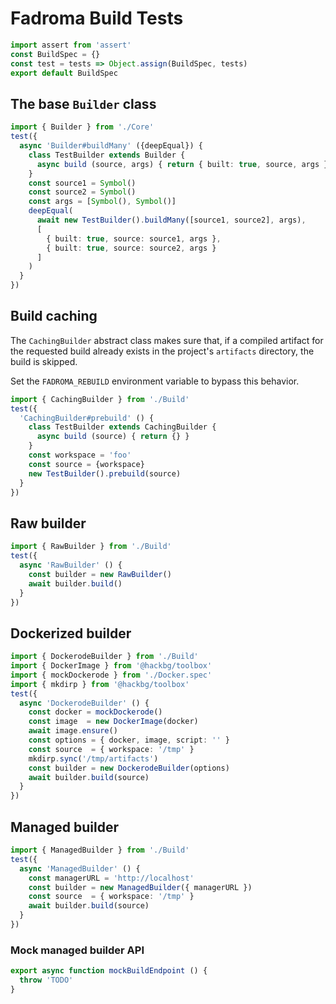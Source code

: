 # Fadroma Build Tests

```typescript
import assert from 'assert'
const BuildSpec = {}
const test = tests => Object.assign(BuildSpec, tests)
export default BuildSpec
```

## The base `Builder` class

```typescript
import { Builder } from './Core'
test({
  async 'Builder#buildMany' ({deepEqual}) {
    class TestBuilder extends Builder {
      async build (source, args) { return { built: true, source, args } }
    }
    const source1 = Symbol()
    const source2 = Symbol()
    const args = [Symbol(), Symbol()]
    deepEqual(
      await new TestBuilder().buildMany([source1, source2], args),
      [
        { built: true, source: source1, args },
        { built: true, source: source2, args }
      ]
    )
  }
})
```

## Build caching

The `CachingBuilder` abstract class makes sure that,
if a compiled artifact for the requested build
already exists in the project's `artifacts` directory,
the build is skipped.

Set the `FADROMA_REBUILD` environment variable to bypass this behavior.

```typescript
import { CachingBuilder } from './Build'
test({
  'CachingBuilder#prebuild' () {
    class TestBuilder extends CachingBuilder {
      async build (source) { return {} }
    }
    const workspace = 'foo'
    const source = {workspace}
    new TestBuilder().prebuild(source)
  }
})
```

## Raw builder

```typescript
import { RawBuilder } from './Build'
test({
  async 'RawBuilder' () {
    const builder = new RawBuilder()
    await builder.build()
  }
})
```

## Dockerized builder

```typescript
import { DockerodeBuilder } from './Build'
import { DockerImage } from '@hackbg/toolbox'
import { mockDockerode } from './Docker.spec'
import { mkdirp } from '@hackbg/toolbox'
test({
  async 'DockerodeBuilder' () {
    const docker = mockDockerode()
    const image  = new DockerImage(docker)
    await image.ensure()
    const options = { docker, image, script: '' }
    const source  = { workspace: '/tmp' }
    mkdirp.sync('/tmp/artifacts')
    const builder = new DockerodeBuilder(options)
    await builder.build(source)
  }
})
```

## Managed builder

```typescript
import { ManagedBuilder } from './Build'
test({
  async 'ManagedBuilder' () {
    const managerURL = 'http://localhost'
    const builder = new ManagedBuilder({ managerURL })
    const source  = { workspace: '/tmp' }
    await builder.build(source)
  }
})
```

### Mock managed builder API

```typescript
export async function mockBuildEndpoint () {
  throw 'TODO'
}
```
